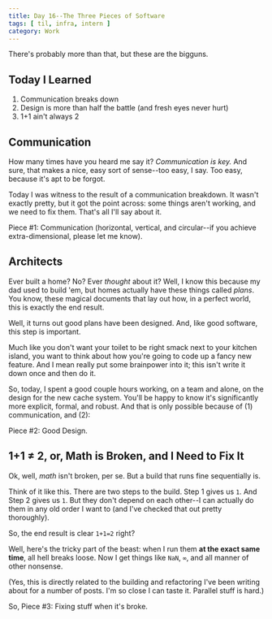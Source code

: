 ```yaml
---
title: Day 16--The Three Pieces of Software
tags: [ til, infra, intern ]
category: Work
---
```


There's probably more than that, but these are the bigguns.

## Today I Learned

1. Communication breaks down
2. Design is more than half the battle (and fresh eyes never hurt)
3. 1+1 ain't always 2

## Communication

How many times have you heard me say it? *Communication is key.* And sure, that
makes a nice, easy sort of sense--too easy, I say. Too easy, because it's apt to
be forgot.

Today I was witness to the result of a communication breakdown. It wasn't
exactly pretty, but it got the point across: some things aren't working, and we
need to fix them. That's all I'll say about it.

Piece #1: Communication (horizontal, vertical, and circular--if you achieve
extra-dimensional, please let me know).

## Architects

Ever built a home? No? Ever *thought* about it? Well, I know this because my dad
used to build 'em, but homes actually have these things called *plans*. You
know, these magical documents that lay out how, in a perfect world, this is
exactly the end result.

Well, it turns out good plans have been designed. And, like good software, this
step is important.

Much like you don't want your toilet to be right smack next to your kitchen
island, you want to think about how you're going to code up a fancy new feature.
And I mean really put some brainpower into it; this isn't write it down once and
then do it.

So, today, I spent a good couple hours working, on a team and alone, on the
design for the new cache system. You'll be happy to know it's significantly more
explicit, formal, and robust. And that is only possible because of (1)
communication, and (2):

Piece #2: Good Design.

## 1+1 ≠ 2, or, Math is Broken, and I Need to Fix It

Ok, well, *math* isn't broken, per se. But a build that runs fine sequentially
is.

Think of it like this. There are two steps to the build. Step 1 gives us `1`.
And Step 2 gives us `1`. But they don't depend on each other--I can actually do
them in any old order I want to (and I've checked that out pretty thoroughly).

So, the end result is clear `1+1=2` right?

Well, here's the tricky part of the beast: when I run them __at the exact same
time__, all hell breaks loose. Now I get things like `NaN`, `∞`, and all manner
of other nonsense.

(Yes, this is directly related to the building and refactoring I've been writing
about for a number of posts. I'm so close I can taste it. Parallel stuff is
hard.)

So, Piece #3: Fixing stuff when it's broke.
